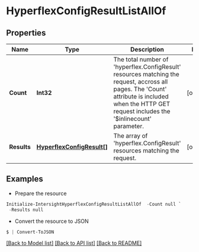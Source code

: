 # HyperflexConfigResultListAllOf
## Properties

Name | Type | Description | Notes
------------ | ------------- | ------------- | -------------
**Count** | **Int32** | The total number of &#39;hyperflex.ConfigResult&#39; resources matching the request, accross all pages. The &#39;Count&#39; attribute is included when the HTTP GET request includes the &#39;$inlinecount&#39; parameter. | [optional] 
**Results** | [**HyperflexConfigResult[]**](HyperflexConfigResult.md) | The array of &#39;hyperflex.ConfigResult&#39; resources matching the request. | [optional] 

## Examples

- Prepare the resource
```powershell
Initialize-IntersightHyperflexConfigResultListAllOf  -Count null `
 -Results null
```

- Convert the resource to JSON
```powershell
$ | Convert-ToJSON
```

[[Back to Model list]](../README.md#documentation-for-models) [[Back to API list]](../README.md#documentation-for-api-endpoints) [[Back to README]](../README.md)

